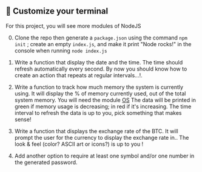 ## 🔑 Customize your terminal

For this project, you will see more modules of NodeJS

0. Clone the repo then generate a `package.json` using the command `npm init` ; create an empty `index.js`, and make it print "Node rocks!" in the console when running `node index.js`

1. Write a function that display the date and the time. The time should refresh automatically every second. By now you should know how to create an action that repeats at regular intervals...!.

2. Write a function to track how much memory the system is currently using. It will display the % of memory currently used, out of the total system memory. You will need the module [OS](https://nodejs.org/api/os.html) 
The data will be printed in green if memory usage is decreasing; in red if it's increasing.
The time interval to refresh the data is up to you, pick something that makes sense!

3. Write a function that displays the exchange rate of the BTC. It will prompt the user for the currency to display the exchange rate in..
The look & feel (color? ASCII art or icons?) is up to you !

4. Add another option to require at least one symbol and/or one number in the generated password.
